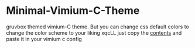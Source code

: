 # Minimal-Vimium-C-Theme
gruvbox themed vimium-C theme. But you can change css default colors to change the color scheme to your liking xqcLL
just copy the [contents](https://raw.githubusercontent.com/beats-exe/Minimal-Vimium-C-Theme/main/vimium-c-min.css) and paste it in your vimium c config
